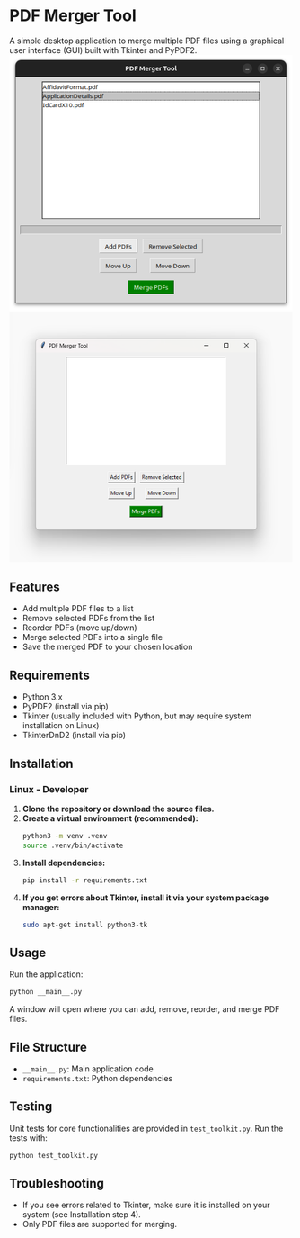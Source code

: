 # PDF Merger Tool

A simple desktop application to merge multiple PDF files using a graphical user interface (GUI) built with Tkinter and PyPDF2.
![PDF_Merger App For Ubuntu](assets/Ubuntu_PDFM.png)
![PDF Merger App For Windows](assets/pdf_merger.png)
## Features
- Add multiple PDF files to a list
- Remove selected PDFs from the list
- Reorder PDFs (move up/down)
- Merge selected PDFs into a single file
- Save the merged PDF to your chosen location

## Requirements
- Python 3.x
- PyPDF2 (install via pip)
- Tkinter (usually included with Python, but may require system installation on Linux)
- TkinterDnD2 (install via pip)

## Installation

### Linux - Developer
1. **Clone the repository or download the source files.**
2. **Create a virtual environment (recommended):**
   ```bash
   python3 -m venv .venv
   source .venv/bin/activate
   ```
3. **Install dependencies:**
   ```bash
   pip install -r requirements.txt
   ```
4. **If you get errors about Tkinter, install it via your system package manager:**
   ```bash
   sudo apt-get install python3-tk
   ```

## Usage
Run the application:
```bash
python __main__.py
```

A window will open where you can add, remove, reorder, and merge PDF files.

## File Structure
- `__main__.py`: Main application code
- `requirements.txt`: Python dependencies

## Testing
Unit tests for core functionalities are provided in `test_toolkit.py`.
Run the tests with:
```bash
python test_toolkit.py
```

## Troubleshooting
- If you see errors related to Tkinter, make sure it is installed on your system (see Installation step 4).
- Only PDF files are supported for merging.